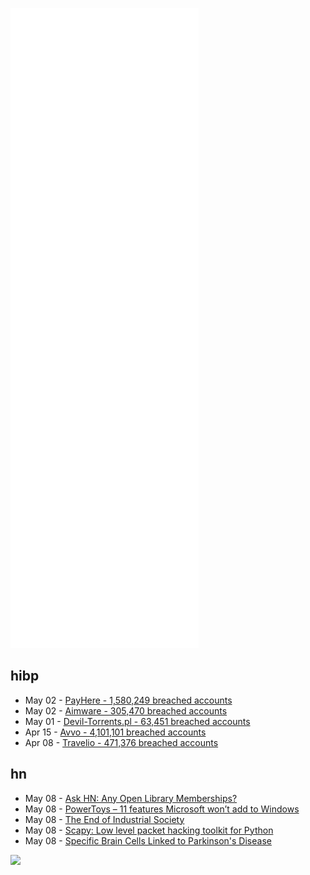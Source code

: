 ![Metrics](https://raw.githubusercontent.com/phixion/phixion/master/metrics.svg)

## hibp

<!--
for https://github.com/phixion/phixion/blob/main/.github/workflows/feeds.yml
-->
<!--START_SECTION:haveibeenpwnd-->
- May 02 - [PayHere - 1,580,249 breached accounts](https://haveibeenpwned.com/PwnedWebsites#PayHere)
- May 02 - [Aimware - 305,470 breached accounts](https://haveibeenpwned.com/PwnedWebsites#Aimware)
- May 01 - [Devil-Torrents.pl - 63,451 breached accounts](https://haveibeenpwned.com/PwnedWebsites#DevilTorrents)
- Apr 15 - [Avvo - 4,101,101 breached accounts](https://haveibeenpwned.com/PwnedWebsites#Avvo)
- Apr 08 - [Travelio - 471,376 breached accounts](https://haveibeenpwned.com/PwnedWebsites#Travelio)
<!--END_SECTION:haveibeenpwnd-->

## hn

<!--
for https://github.com/phixion/phixion/blob/main/.github/workflows/feeds.yml
-->
<!--START_SECTION:hn-->
- May 08 - [Ask HN: Any Open Library Memberships?](https://news.ycombinator.com/item?id=31304808)
- May 08 - [PowerToys – 11 features Microsoft won’t add to Windows](https://www.fourth-wall.co.uk/post/powertoys-11-awesome-features-microsoft-won-t-add-to-windows)
- May 08 - [The End of Industrial Society](https://palladiummag.com/2021/03/24/the-end-of-industrial-society/)
- May 08 - [Scapy: Low level packet hacking toolkit for Python](https://www.trickster.dev/post/scapy-low-level-packet-hacking-toolkit-for-python/)
- May 08 - [Specific Brain Cells Linked to Parkinson's Disease](https://www.the-scientist.com/news-opinion/specific-brain-cells-linked-to-parkinson-s-disease-69988)
<!--END_SECTION:hn-->

<!--
for https://yhype.me
-->
![](https://hit.yhype.me/github/profile?user_id=13013670)
